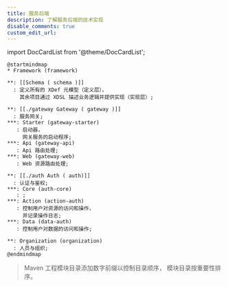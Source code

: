 ```yaml
---
title: 服务后端
description: 了解服务后端的技术实现
disable_comments: true
custom_edit_url:
---
```


import DocCardList from '@theme/DocCardList';

<!-- https://plantuml.com/mindmap-diagram -->

```plantuml
@startmindmap
* Framework (framework)

**: [[Schema ( schema )]]
  : 定义所有的 XDef 元模型（定义层），
    其余项目通过 XDSL 描述业务逻辑并提供实现（实现层）;

**: [[./gateway Gateway ( gateway )]]
  : 服务网关;
***: Starter (gateway-starter)
   : 启动器，
     网关服务的启动程序;
***: Api (gateway-api)
   : Api 路由处理;
***: Web (gateway-web)
   : Web 资源路由处理;

**: [[./auth Auth ( auth)]]
  : 认证与鉴权;
***: Core (auth-core)
   : ;
***: Action (action-auth)
   : 控制用户对资源的访问和操作，
     并记录操作日志;
***: Data (data-auth)
   : 控制用户对数据的访问和操作;

**: Organization (organization)
  : 人员与组织;
@endmindmap
```

> Maven 工程模块目录添加数字前缀以控制目录顺序，
> 模块目录按重要性排序。

<DocCardList />
